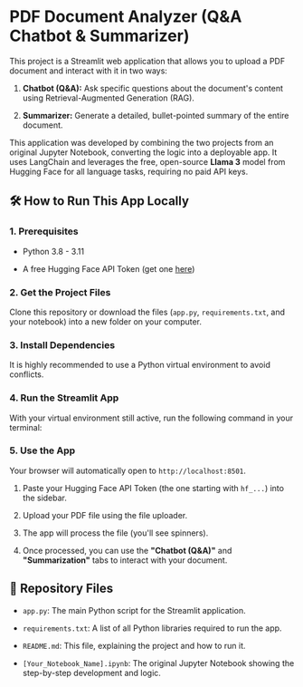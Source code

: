 # PDF Document Analyzer (Q&A Chatbot & Summarizer)

This project is a Streamlit web application that allows you to upload a PDF document and interact with it in two ways:

1. **Chatbot (Q&A):** Ask specific questions about the document's content using Retrieval-Augmented Generation (RAG).

2. **Summarizer:** Generate a detailed, bullet-pointed summary of the entire document.

This application was developed by combining the two projects from an original Jupyter Notebook, converting the logic into a deployable app. It uses LangChain and leverages the free, open-source **Llama 3** model from Hugging Face for all language tasks, requiring no paid API keys.

## 🛠️ How to Run This App Locally

### 1. Prerequisites

* Python 3.8 - 3.11

* A free Hugging Face API Token (get one [here](https://huggingface.co/settings/tokens))

### 2. Get the Project Files

Clone this repository or download the files (`app.py`, `requirements.txt`, and your notebook) into a new folder on your computer.

### 3. Install Dependencies

It is highly recommended to use a Python virtual environment to avoid conflicts.

### 4. Run the Streamlit App

With your virtual environment still active, run the following command in your terminal:

### 5. Use the App

Your browser will automatically open to `http://localhost:8501`.

1. Paste your Hugging Face API Token (the one starting with `hf_...`) into the sidebar.

2. Upload your PDF file using the file uploader.

3. The app will process the file (you'll see spinners).

4. Once processed, you can use the **"Chatbot (Q&A)"** and **"Summarization"** tabs to interact with your document.

## 📁 Repository Files

* `app.py`: The main Python script for the Streamlit application.

* `requirements.txt`: A list of all Python libraries required to run the app.

* `README.md`: This file, explaining the project and how to run it.

* `[Your_Notebook_Name].ipynb`: The original Jupyter Notebook showing the step-by-step development and logic.
